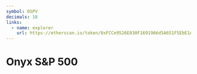 ```yaml
---
symbol: OSPV
decimals: 18
links:
  - name: explorer
    url: https://etherscan.io/token/0xFCCe9526E030F1691966d5A651F5EbE1A5B4C8E4
---
```


# Onyx S&P 500
